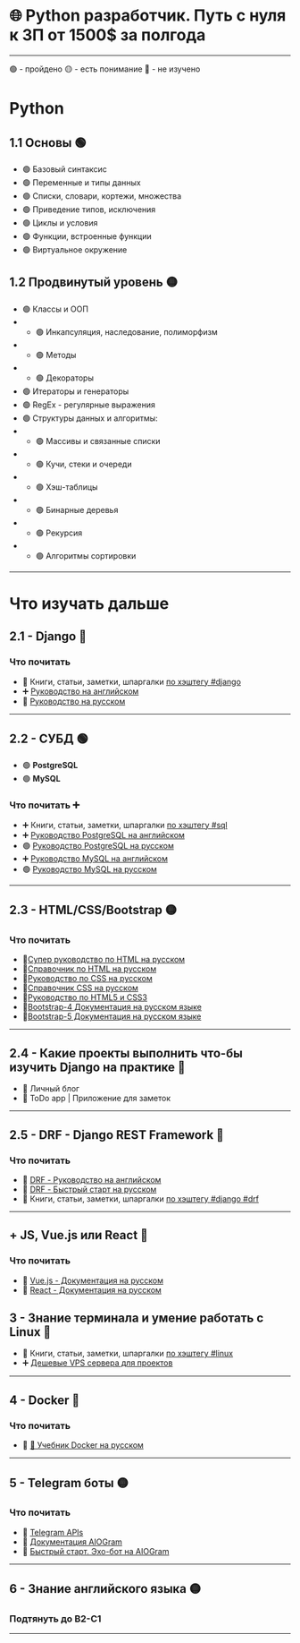 # 🌐 Python разработчик. Путь с нуля к ЗП от 1500$ за полгода
---

🟢 - пройдено
🟡 - есть понимание
🔴 - не изучено

# Python
## 1.1 Основы 🟢
* 🟢 Базовый синтаксис
* 🟢 Переменные и типы данных
* 🟢 Списки, словари, кортежи, множества
* 🟢 Приведение типов, исключения
* 🟢 Циклы и условия
* 🟢 Функции, встроенные функции
* 🟢 Виртуальное окружение

## 1.2 Продвинутый уровень 🟡
* 🟢 Классы и ООП
* * 🟢 Инкапсуляция, наследование, полиморфизм
* * 🟢 Методы
* * 🟢 Декораторы
* 🟢 Итераторы и генераторы
* 🟢 RegEx - регулярные выражения
* 🟢 Структуры данных и алгоритмы:
* * 🟢 Массивы и связанные списки
* * 🟢 Кучи, стеки и очереди
* * 🟢 Хэш-таблицы
* * 🟢 Бинарные деревья
* * 🟢 Рекурсия
* * 🟢 Алгоритмы сортировки
---

# Что изучать дальше
## 2.1 - Django 🔴
### Что почитать
* 🔴 Книги, статьи, заметки, шпаргалки [по хэштегу #django](https://t.me/python2day)
* ➕ [Руководство на английском](https://docs.djangoproject.com)
* 🔴 [Руководство на русском](https://djangodoc.ru/)
---

## 2.2 - СУБД 🟢
* 🟢 **PostgreSQL**
* 🟢 **MySQL**
### Что почитать ➕
* ➕ Книги, статьи, заметки, шпаргалки [по хэштегу #sql](https://t.me/python2day)
* ➕ [Руководство PostgreSQL на английском](https://postgrespro.com/docs/postgresql)
* 🟢 [Руководство PostgreSQL на русском](https://postgrespro.ru/docs/postgresql)
* ➕ [Руководство MySQL на английском](https://dev.mysql.com/doc/)
* 🟢 [Руководство MySQL на русском](https://metanit.com/sql/mysql/)
---

## 2.3 - HTML/CSS/Bootstrap 🟡
### Что почитать
* 🔴[Супер руководство по HTML на русском](https://developer.mozilla.org/ru/docs/Web/HTML)
* 🔴[Справочник по HTML на русском](http://htmlbook.ru/html)
* 🔴[Руководство по CSS на русском](https://developer.mozilla.org/ru/docs/Web/CSS/Reference)
* 🔴[Справочник CSS на русском](http://htmlbook.ru/css)
* 🔴[Руководство по HTML5 и CSS3](https://metanit.com/web/html5/)
* 🔴[Bootstrap-4 Документация на русском языке](https://bootstrap-4.ru/docs/5.0/getting-started/introduction/)
* 🔴[Bootstrap-5 Документация на русском языке](https://bootstrap5.ru/docs/getting-started/introduction)
---

## 2.4 - Какие проекты выполнить что-бы изучить Django на практике 🔴
* 🔴 Личный блог
* 🔴 ToDo app | Приложение для заметок
---

## 2.5 - DRF - Django REST Framework 🔴
### Что почитать
* 🔴 [DRF - Руководство на английском](https://www.django-rest-framework.org/)
* 🔴 [DRF - Быстрый старт на русском](https://ilyachch.gitbook.io/django-rest-framework-russian-documentation/overview/quick-start)
* 🔴 Книги, статьи, заметки, шпаргалки [по хэштегу #django #drf](https://t.me/python2day)
---

## + JS, Vue.js или React 🔴
### Что почитать
* 🔴 [Vue.js - Документация на русском](https://ru.vuejs.org/)
* 🔴 [React - Документация на русском](https://ru.react.js.org/docs/getting-started.html)

## 3 - Знание терминала и умение работать с Linux 🔴
* 🔴 Книги, статьи, заметки, шпаргалки [по хэштегу #linux](https://t.me/python2day)
* ➕ [Дешевые VPS сервера для проектов](http://zomro.com/?from=246874)
---

## 4 - Docker 🔴
### Что почитать
* 🔴 [🐳 Учебник Docker на русском](https://t.me/devs_store/81)
---
  
## 5 - Telegram боты 🟡
### Что почитать
* 🔴 [Telegram APIs](https://core.telegram.org/)
* 🔴 [Документация AIOGram](https://docs.aiogram.dev/en/latest/)
* 🔴 [Быстрый старт. Эхо-бот на AIOGram](https://surik00.gitbooks.io/aiogram-lessons/content/chapter1.html)
---

## 6 - Знание английского языка 🟡
### Подтянуть до B2-C1
---
